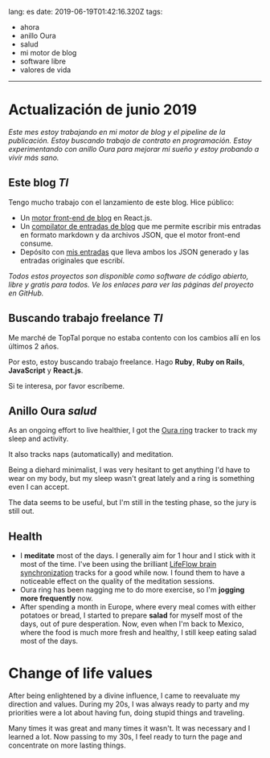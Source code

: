 lang: es
date: 2019-06-19T01:42:16.320Z
tags:
  - ahora
  - anillo Oura
  - salud
  - mi motor de blog
  - software libre
  - valores de vida

---

# Actualización de junio 2019

_Este mes estoy trabajando en mi motor de blog y el pipeline de la publicación. Estoy buscando trabajo de contrato en programación. Estoy experimentando con anillo Oura para mejorar mi sueño y estoy probando a vivir más sano._

## Este blog <i class="hashtag">TI</i>

Tengo mucho trabajo con el lanzamiento de este blog. Hice público:

- Un [motor front-end de blog][gh-blog-engine] en React.js.
- Un [compilator de entradas de blog][gh-blog-generator] que me permite escribir mis entradas en formato markdown y da archivos JSON, que el motor front-end consume.
- Depósito con [mis entradas][gh-data-blog] que lleva ambos los JSON generado y las entradas originales que escribí. <!--The JSON files get compiled on Travis CI. not true at the moment -->

_Todos estos proyectos son disponible como software de código abierto, libre y gratis para todos. Ve los enlaces para ver las páginas del proyecto en GitHub._ <!-- Contributions welcomed. -->

## Buscando trabajo freelance <i class="hashtag">TI</i>

Me marché de TopTal porque no estaba contento con los cambios allí en los últimos 2 años.

Por esto, estoy buscando trabajo freelance. Hago **Ruby**, **Ruby on Rails**, **JavaScript** y **React.js**.

Si te interesa, por favor <Email subject="Trabajo freelance">escríbeme</Email>.

## Anillo Oura <i class="hashtag">salud</i>

As an ongoing effort to live healthier, I got the [Oura ring][oura-ring] tracker to track my sleep and activity.

It also tracks naps (automatically) and meditation.

Being a diehard minimalist, I was very hesitant to get anything I'd have to wear on my body, but my sleep wasn't great lately and a ring is something even I can accept.

The data seems to be useful, but I'm still in the testing phase, so the jury is still out.

## Health

- I **meditate** most of the days. I generally aim for 1 hour and I stick with it most of the time. I've been using the brilliant [LifeFlow brain synchronization][lifeflow] tracks for a good while now. I found them to have a noticeable effect on the quality of the meditation sessions.
- Oura ring has been nagging me to do more exercise, so I'm **jogging more frequently** now.
- After spending a month in Europe, where every meal comes with either potatoes or bread, I started to prepare **salad** for myself most of the days, out of pure desperation. Now, even when I'm back to Mexico, where the food is much more fresh and healthy, I still keep eating salad most of the days.

# Change of life values

After being enlightened by a divine influence, I came to reevaluate my direction and values. During my 20s, I was always ready to party and my priorities were a lot about having fun, doing stupid things and traveling.

Many times it was great and many times it wasn't. It was necessary and I learned a lot. Now passing to my 30s, I feel ready to turn the page and concentrate on more lasting things.


[gh-blog-engine]: https://github.com/botanicus/blog
[gh-blog-generator]: https://github.com/botanicus/blog-generator.js
[gh-data-blog]: https://github.com/botanicus/data.blog
[oura-ring]: https://ouraring.com/
[lifeflow]: https://www.project-meditation.org